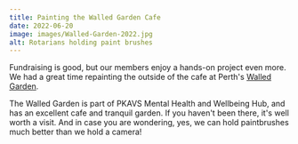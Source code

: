 ```yaml
---
title: Painting the Walled Garden Cafe
date: 2022-06-20
image: images/Walled-Garden-2022.jpg
alt: Rotarians holding paint brushes
---
```

Fundraising is good, but our members enjoy a hands-on project even more.
We had a great time repainting the outside of the cafe at Perth's
[Walled Garden](https://www.visitscotland.com/info/food-drink/the-walled-garden-and-cafe-pkavs-mental-health-and-wellbeing-hub-p2548321).

The Walled Garden is part of PKAVS Mental Health and Wellbeing Hub, and has an excellent cafe and tranquil garden.
If you haven't been there, it's well worth a visit.
And in case you are wondering, yes, we can hold paintbrushes much better than we hold a camera!

